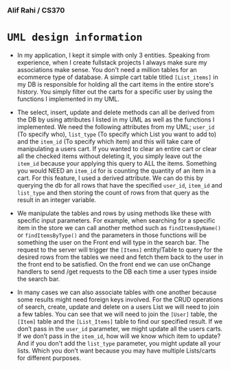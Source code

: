 ### Alif Rahi / CS370

# `UML design information`

- In my application, I kept it simple with only 3 entities. Speaking from experience, when I create fullstack projects I always make sure my associations make sense. You don't need a million tables for an ecommerce type of database. A simple cart table titled `[List_items]` in my DB is responsible for holding all the cart items in the entire store's history. You simply filter out the carts for a specific user by using the functions I implemented in my UML.

- The select, insert, update and delete methods can all be derived from the DB by using attributes I listed in my UML as well as the functions I implemented. We need the following attributes from my UML; `user_id` (To specify who), `list_type` (To specify which List you want to add to) and the `item_id` (To specify which item) and this will take care of manipulating a users cart. If you wanted to clear an entire cart or clear all the checked items without deleting it, you simply leave out the `item_id` because your applying this query to ALL the items. Something you would NEED an `item_id` for is counting the quantity of an item in a cart. For this feature, I used a derived attribute. We can do this by querying the db for all rows that have the specified `user_id`, `item_id` and `list_type` and then storing the count of rows from that query as the result in an integer variable.

- We manipulate the tables and rows by using methods like these with specific input parameters. For example, when searching for a specific item in the store we can call another method such as `findItemsByName()` or `findItemsByType()` and the parameters in those functions will be something the user on the Front end will type in the search bar. The request to the server will trigger the `[Items]` entity/Table to query for the desired rows from the tables we need and fetch them back to the user in the front end to be satisfied. On the front end we can use onChange handlers to send /get requests to the DB each time a user types inside the search bar.

- In many cases we can also associate tables with one another because some results might need foreign keys involved. For the CRUD operations of search, create, update and delete on a users List we will need to join a few tables. You can see that we will need to join the `[User]` table, the `[Item]` table and the `[List_Items]` table to find our specified result. If we don’t pass in the `user_id` parameter, we might update all the users carts. If we don’t pass in the `item_id`, how will we know which item to update? And if you don't add the `list_type` parameter, you might update all your lists. Which you don’t want because you may have multiple Lists/carts for different purposes.
